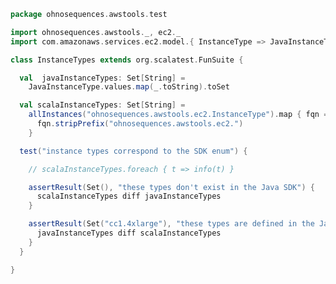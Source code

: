 
```scala
package ohnosequences.awstools.test

import ohnosequences.awstools._, ec2._
import com.amazonaws.services.ec2.model.{ InstanceType => JavaInstanceType }

class InstanceTypes extends org.scalatest.FunSuite {

  val  javaInstanceTypes: Set[String] =
    JavaInstanceType.values.map(_.toString).toSet

  val scalaInstanceTypes: Set[String] =
    allInstances("ohnosequences.awstools.ec2.InstanceType").map { fqn =>
      fqn.stripPrefix("ohnosequences.awstools.ec2.")
    }

  test("instance types correspond to the SDK enum") {

    // scalaInstanceTypes.foreach { t => info(t) }

    assertResult(Set(), "these types don't exist in the Java SDK") {
      scalaInstanceTypes diff javaInstanceTypes
    }

    assertResult(Set("cc1.4xlarge"), "these types are defined in the Java SDK, but not in the library") {
      javaInstanceTypes diff scalaInstanceTypes
    }
  }

}

```




[main/scala/ohnosequences/awstools/autoscaling/client.scala]: ../../../../main/scala/ohnosequences/awstools/autoscaling/client.scala.md
[main/scala/ohnosequences/awstools/autoscaling/filters.scala]: ../../../../main/scala/ohnosequences/awstools/autoscaling/filters.scala.md
[main/scala/ohnosequences/awstools/autoscaling/package.scala]: ../../../../main/scala/ohnosequences/awstools/autoscaling/package.scala.md
[main/scala/ohnosequences/awstools/autoscaling/PurchaseModel.scala]: ../../../../main/scala/ohnosequences/awstools/autoscaling/PurchaseModel.scala.md
[main/scala/ohnosequences/awstools/ec2/AMI.scala]: ../../../../main/scala/ohnosequences/awstools/ec2/AMI.scala.md
[main/scala/ohnosequences/awstools/ec2/client.scala]: ../../../../main/scala/ohnosequences/awstools/ec2/client.scala.md
[main/scala/ohnosequences/awstools/ec2/instances.scala]: ../../../../main/scala/ohnosequences/awstools/ec2/instances.scala.md
[main/scala/ohnosequences/awstools/ec2/InstanceType-AMI.scala]: ../../../../main/scala/ohnosequences/awstools/ec2/InstanceType-AMI.scala.md
[main/scala/ohnosequences/awstools/ec2/InstanceType.scala]: ../../../../main/scala/ohnosequences/awstools/ec2/InstanceType.scala.md
[main/scala/ohnosequences/awstools/ec2/LaunchSpecs.scala]: ../../../../main/scala/ohnosequences/awstools/ec2/LaunchSpecs.scala.md
[main/scala/ohnosequences/awstools/ec2/package.scala]: ../../../../main/scala/ohnosequences/awstools/ec2/package.scala.md
[main/scala/ohnosequences/awstools/package.scala]: ../../../../main/scala/ohnosequences/awstools/package.scala.md
[main/scala/ohnosequences/awstools/regions/aliases.scala]: ../../../../main/scala/ohnosequences/awstools/regions/aliases.scala.md
[main/scala/ohnosequences/awstools/regions/package.scala]: ../../../../main/scala/ohnosequences/awstools/regions/package.scala.md
[main/scala/ohnosequences/awstools/s3/address.scala]: ../../../../main/scala/ohnosequences/awstools/s3/address.scala.md
[main/scala/ohnosequences/awstools/s3/client.scala]: ../../../../main/scala/ohnosequences/awstools/s3/client.scala.md
[main/scala/ohnosequences/awstools/s3/package.scala]: ../../../../main/scala/ohnosequences/awstools/s3/package.scala.md
[main/scala/ohnosequences/awstools/s3/transfers.scala]: ../../../../main/scala/ohnosequences/awstools/s3/transfers.scala.md
[main/scala/ohnosequences/awstools/sns/client.scala]: ../../../../main/scala/ohnosequences/awstools/sns/client.scala.md
[main/scala/ohnosequences/awstools/sns/package.scala]: ../../../../main/scala/ohnosequences/awstools/sns/package.scala.md
[main/scala/ohnosequences/awstools/sns/subscribers.scala]: ../../../../main/scala/ohnosequences/awstools/sns/subscribers.scala.md
[main/scala/ohnosequences/awstools/sns/topics.scala]: ../../../../main/scala/ohnosequences/awstools/sns/topics.scala.md
[main/scala/ohnosequences/awstools/sqs/client.scala]: ../../../../main/scala/ohnosequences/awstools/sqs/client.scala.md
[main/scala/ohnosequences/awstools/sqs/messages.scala]: ../../../../main/scala/ohnosequences/awstools/sqs/messages.scala.md
[main/scala/ohnosequences/awstools/sqs/package.scala]: ../../../../main/scala/ohnosequences/awstools/sqs/package.scala.md
[main/scala/ohnosequences/awstools/sqs/queues.scala]: ../../../../main/scala/ohnosequences/awstools/sqs/queues.scala.md
[test/scala/ohnosequences/awstools/autoscaling.scala]: autoscaling.scala.md
[test/scala/ohnosequences/awstools/instanceTypes.scala]: instanceTypes.scala.md
[test/scala/ohnosequences/awstools/package.scala]: package.scala.md
[test/scala/ohnosequences/awstools/sqs.scala]: sqs.scala.md